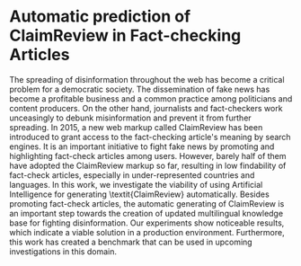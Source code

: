 # Automatic prediction of ClaimReview in Fact-checking Articles

The spreading of disinformation throughout the web has become a critical problem for a democratic society. The dissemination of fake news has become a profitable business and a common practice among politicians and content producers. On the other hand, journalists and fact-checkers work unceasingly to debunk misinformation and prevent it from further spreading. In 2015, a new web markup called ClaimReview has been introduced to grant access to the fact-checking article's meaning by search engines. It is an important initiative to fight fake news by promoting and highlighting fact-check articles among users. However, barely half of them have adopted the ClaimReview markup so far, resulting in low findability of fact-check articles, especially in under-represented countries and languages. In this work, we investigate the viability of using Artificial Intelligence for generating \textit{ClaimReview} automatically. Besides promoting fact-check articles, the automatic generating of ClaimReview is an important step towards the creation of updated multilingual knowledge base for fighting disinformation. Our experiments show noticeable results, which indicate a viable solution in a production environment. Furthermore, this work has created a benchmark that can be used in upcoming investigations in this domain.
